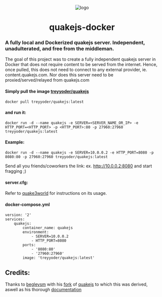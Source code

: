 <div align="center">
    
![logo](https://github.com/treyyoder/quakejs-docker/blob/master/quakejs-docker.png?raw=true)
# quakejs-docker 

</div>


### A fully local and Dockerized quakejs server. Independent, unadulterated, and free from the middleman.  

The goal of this project was to create a fully independent quakejs server in Docker that does not require content to be served from the internet.
Hence, once pulled, this does not need to connect to any external provider, ie. content.quakejs.com. Nor does this server need to be proxied/served/relayed from quakejs.com

#### Simply pull the image [treyyoder/quakejs](https://hub.docker.com/r/treyyoder/quakejs)
```
docker pull treyyoder/quakejs:latest
```
#### and run it:

```
docker run -d --name quakejs -e SERVER=<SERVER_NAME_OR_IP> -e HTTP_PORT=<HTTP_PORT> -p <HTTP_PORT>:80 -p 27960:27960 treyyoder/quakejs:latest
```

#### Example:

```
docker run -d --name quakejs -e SERVER=10.0.0.2 -e HTTP_PORT=8080 -p 8080:80 -p 27960:27960 treyyoder/quakejs:latest
```

Send all you friends/coworkers the link: ex. http://10.0.0.2:8080 and start fragging ;)

#### server.cfg:
Refer to [quake3world](https://www.quake3world.com/q3guide/servers.html) for instructions on its usage.

#### docker-compose.yml
```
version: '2'
services:
    quakejs:
        container_name: quakejs
        environment:
            - SERVER=10.0.0.2
            - HTTP_PORT=8080
        ports:
            - '8080:80'
            - '27960:27960'
        image: 'treyyoder/quakejs:latest'
```


## Credits:

Thanks to [begleysm](https://github.com/begleysm) with his [fork](https://github.com/begleysm/quakejs) of [quakejs](https://github.com/inolen/quakejs) to which this was derived, aswell as his thorough [documentation](https://steamforge.net/wiki/index.php/How_to_setup_a_local_QuakeJS_server_under_Debian_9_or_Debian_10)
